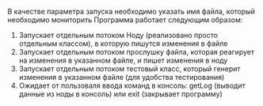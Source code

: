 
В качестве параметра запуска необходимо указать имя файла, который необходимо мониторить 
Программа работает следующим образом:
  1. Запускает отдельным потоком Ноду (реализовано просто отдельным классом), в которую пишутся изменения в файле
  2. Запускает отдельным потоком прослушку файла, которая реагирует на изменения в указанном файле, и пишет изменения в ноду
  3. Запускает отдельным потоком тестовый класс, который генерит изменения в указанном файле (для удобства тестирования)
  4. Ожидает от пользоваля ввода команд в консоль: getLog (выводит данные из ноды в консоль) или exit (закрывает программу)
